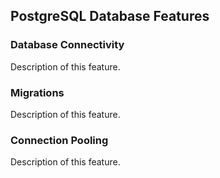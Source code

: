 ## PostgreSQL Database Features

### Database Connectivity
Description of this feature.

### Migrations
Description of this feature.

### Connection Pooling
Description of this feature.

